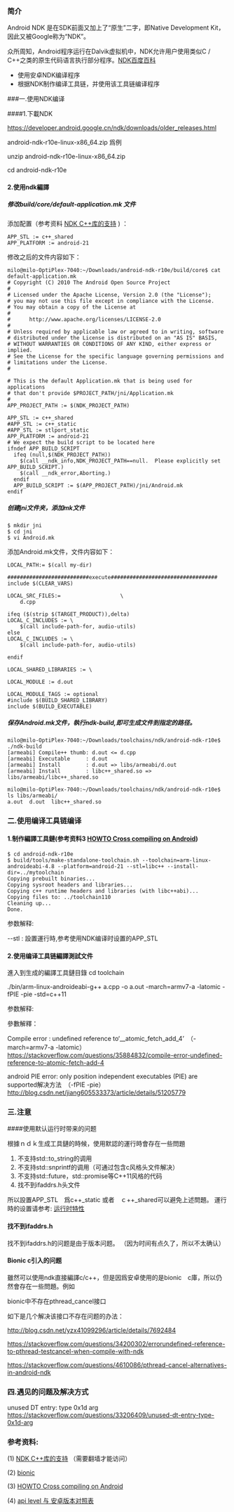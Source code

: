 ### 简介

Android NDK 是在SDK前面又加上了“原生”二字，即Native Development Kit，因此又被Google称为“NDK”。

众所周知，Android程序运行在Dalvik虚拟机中，NDK允许用户使用类似C / C++之类的原生代码语言执行部分程序。[NDK百度百科](https://baike.baidu.com/item/NDK/5967464?fr=aladdin)

* 使用安卓NDK编译程序
* 根据NDK制作编译工具链，并使用该工具链编译程序

###一.使用NDK编译

####1.下載NDK

https://developer.android.google.cn/ndk/downloads/older_releases.html

android-ndk-r10e-linux-x86_64.zip 爲例

unzip android-ndk-r10e-linux-x86_64.zip

cd android-ndk-r10e

#### 2.使用ndk編譯

##### 修改build/core/default-application.mk 文件

添加配置（参考资料 [NDK C++库的支持](https://developer.android.com/ndk/guides/cpp-support.html) ) ：

```
APP_STL := c++_shared
APP_PLATFORM := android-21
```

修改之后的文件内容如下：

```
milo@milo-OptiPlex-7040:~/Downloads/android-ndk-r10e/build/core$ cat default-application.mk
# Copyright (C) 2010 The Android Open Source Project
#
# Licensed under the Apache License, Version 2.0 (the "License");
# you may not use this file except in compliance with the License.
# You may obtain a copy of the License at
#
#      http://www.apache.org/licenses/LICENSE-2.0
#
# Unless required by applicable law or agreed to in writing, software
# distributed under the License is distributed on an "AS IS" BASIS,
# WITHOUT WARRANTIES OR CONDITIONS OF ANY KIND, either express or implied.
# See the License for the specific language governing permissions and
# limitations under the License.
#

# This is the default Application.mk that is being used for applications
# that don't provide $PROJECT_PATH/jni/Application.mk
#
APP_PROJECT_PATH := $(NDK_PROJECT_PATH)

APP_STL := c++_shared
#APP_STL := c++_static
#APP_STL := stlport_static
APP_PLATFORM := android-21
# We expect the build script to be located here
ifndef APP_BUILD_SCRIPT
  ifeq (null,$(NDK_PROJECT_PATH))
    $(call __ndk_info,NDK_PROJECT_PATH==null.  Please explicitly set APP_BUILD_SCRIPT.)
    $(call __ndk_error,Aborting.)
  endif
  APP_BUILD_SCRIPT := $(APP_PROJECT_PATH)/jni/Android.mk
endif
```

##### 创建jni文件夹，添加mk文件

```
$ mkdir jni
$ cd jni
$ vi Android.mk
```

添加Android.mk文件，文件内容如下：

```
LOCAL_PATH:= $(call my-dir)

##########################execute##################################
include $(CLEAR_VARS)

LOCAL_SRC_FILES:=                   \
	d.cpp

ifeq ($(strip $(TARGET_PRODUCT)),delta)
LOCAL_C_INCLUDES := \
	$(call include-path-for, audio-utils)
else
LOCAL_C_INCLUDES := \
	$(call include-path-for, audio-utils)
	
endif

LOCAL_SHARED_LIBRARIES := \

LOCAL_MODULE := d.out 

LOCAL_MODULE_TAGS := optional
#include $(BUILD_SHARED_LIBRARY)
include $(BUILD_EXECUTABLE)
```

##### 保存Android.mk文件，執行ndk-build,即可生成文件到指定的路径。

```
milo@milo-OptiPlex-7040:~/Downloads/toolchains/ndk/android-ndk-r10e$ ./ndk-build
[armeabi] Compile++ thumb: d.out <= d.cpp
[armeabi] Executable     : d.out
[armeabi] Install        : d.out => libs/armeabi/d.out
[armeabi] Install        : libc++_shared.so => libs/armeabi/libc++_shared.so

milo@milo-OptiPlex-7040:~/Downloads/toolchains/ndk/android-ndk-r10e$ ls libs/armeabi/
a.out  d.out  libc++_shared.so
```



### 二.使用编译工具链编译

#### 1.制作編譯工具鏈(参考资料3 [HOWTO Cross compiling on Android](https://gist.github.com/Tydus/11109634))

```
$ cd android-ndk-r10e
$ build/tools/make-standalone-toolchain.sh --toolchain=arm-linux-androideabi-4.8 --platform=android-21 --stl=libc++ --install-dir=../mytoolchain
Copying prebuilt binaries...
Copying sysroot headers and libraries...
Copying c++ runtime headers and libraries (with libc++abi)...
Copying files to: ../toolchain110
Cleaning up...
Done.
```

参数解释:

--stl : 設置運行時,参考使用NDK编译时设置的APP_STL

#### 2.使用编译工具链編譯測試文件

進入到生成的編譯工具鏈目錄
cd toolchain

./bin/arm-linux-androideabi-g++ a.cpp -o a.out -march=armv7-a -latomic -fPIE -pie -std=c++11

参数解释:

參數解釋：

Compile error : undefined reference to‘__atomic_fetch_add_4’　（-march=armv7-a -latomic）
https://stackoverflow.com/questions/35884832/compile-error-undefined-reference-to-atomic-fetch-add-4

android PIE error: only position independent executables (PIE) are supported解决方法　（-fPIE -pie）
http://blog.csdn.net/jiang605533373/article/details/51205779

### 三.注意

####使用默认运行时带来的问题

根據ｎｄｋ生成工具鏈的時候，使用默認的運行時會存在一些問題

1.  不支持std::to_string的调用
2.  不支持std::snprintf的调用（可通过包含c风格头文件解决）
3.  不支持std::future，std::promise等C++11风格的代码
4.  找不到ifaddrs.h头文件

所以設置APP_STL　爲c++_static 或者　ｃ++_shared可以避免上述問題。
運行時的设置请参考: [运行时特性](https://developer.android.com/ndk/guides/cpp-support.html#cs)

#### 找不到ifaddrs.h

找不到ifaddrs.h的问题是由于版本问题。 （因为时间有点久了，所以不太确认）

#### Bionic c引入的问题

雖然可以使用ndk直接編譯c/c++，但是因爲安卓使用的是bionic　c庫，所以仍然會存在一些問題。例如

bionic中不存在pthread_cancel接口

如下是几个解决该接口不存在问题的办法：

http://blog.csdn.net/yzx41099296/article/details/7692484

https://stackoverflow.com/questions/34200302/errorundefined-reference-to-pthread-testcancel-when-compile-with-ndk

https://stackoverflow.com/questions/4610086/pthread-cancel-alternatives-in-android-ndk

### 四.遇见的问题及解决方式

unused DT entry: type 0x1d arg
https://stackoverflow.com/questions/33206409/unused-dt-entry-type-0x1d-arg

### 参考资料:

(1) [NDK C++库的支持](https://developer.android.com/ndk/guides/cpp-support.html) （需要翻墙才能访问）

(2) [bionic](https://en.wikipedia.org/wiki/Bionic_(software))

(3) [HOWTO Cross compiling on Android](https://gist.github.com/Tydus/11109634)

(4) [api level 与 安卓版本对照表](https://en.wikipedia.org/wiki/Android_version_history) 


